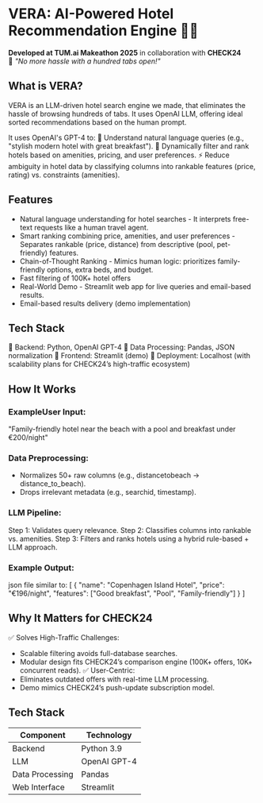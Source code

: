 # VERA: AI-Powered Hotel Recommendation Engine 🏨✨

**Developed at TUM.ai Makeathon 2025** in collaboration with **CHECK24**  
🚀 *"No more hassle with a hundred tabs open!"*

## What is VERA?
VERA is an LLM-driven hotel search engine we made, that eliminates the hassle of browsing hundreds of tabs. It uses OpenAI LLM, offering ideal sorted recommendations based on the human prompt.

It uses OpenAI's GPT-4 to:
📌 Understand natural language queries (e.g., "stylish modern hotel with great breakfast").
🏨 Dynamically filter and rank hotels based on amenities, pricing, and user preferences.
⚡ Reduce ambiguity in hotel data by classifying columns into rankable features (price, rating) vs. constraints (amenities).

## Features
- Natural language understanding for hotel searches - It interprets free-text requests like a human travel agent.
- Smart ranking combining price, amenities, and user preferences - Separates rankable (price, distance) from descriptive (pool, pet-friendly) features.
- Chain-of-Thought Ranking - Mimics human logic: prioritizes family-friendly options, extra beds, and budget.
- Fast filtering of 100K+ hotel offers
- Real-World Demo - Streamlit web app for live queries and email-based results.
- Email-based results delivery (demo implementation)

## Tech Stack
🔹 Backend: Python, OpenAI GPT-4
🔹 Data Processing: Pandas, JSON normalization
🔹 Frontend: Streamlit (demo)
🔹 Deployment: Localhost (with scalability plans for CHECK24’s high-traffic ecosystem)


## How It Works

### ExampleUser Input:

"Family-friendly hotel near the beach with a pool and breakfast under €200/night"

### Data Preprocessing:
- Normalizes 50+ raw columns (e.g., distancetobeach → distance_to_beach).
- Drops irrelevant metadata (e.g., searchid, timestamp).

### LLM Pipeline:

Step 1: Validates query relevance.
Step 2: Classifies columns into rankable vs. amenities.
Step 3: Filters and ranks hotels using a hybrid rule-based + LLM approach.

### Example Output:

json file similar to:
[
  {
    "name": "Copenhagen Island Hotel",
    "price": "€196/night",
    "features": ["Good breakfast", "Pool", "Family-friendly"]
  }
]


## Why It Matters for CHECK24

✅ Solves High-Traffic Challenges:
- Scalable filtering avoids full-database searches.
- Modular design fits CHECK24’s comparison engine (100K+ offers, 10K+ concurrent reads).
✅ User-Centric:
- Eliminates outdated offers with real-time LLM processing.
- Demo mimics CHECK24’s push-update subscription model.


## Tech Stack
| Component       | Technology |
|-----------------|------------|
| Backend         | Python 3.9 |
| LLM             | OpenAI GPT-4 |
| Data Processing | Pandas |
| Web Interface   | Streamlit |
